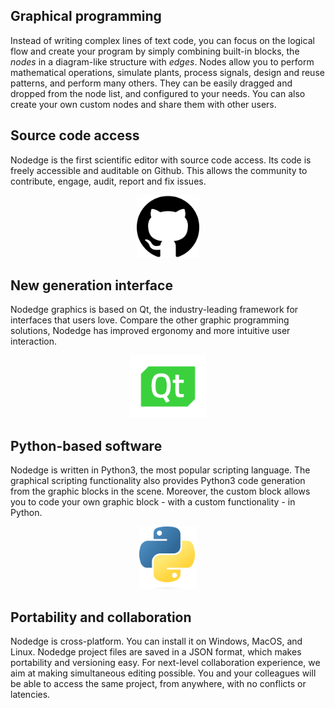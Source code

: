 ## Graphical programming

Instead of writing complex lines of text code, you can focus on the logical flow 
and create your program by simply combining built-in blocks, the *nodes* in a 
diagram-like structure with *edges*.
Nodes allow you to perform mathematical operations, simulate plants, process signals,
design and reuse patterns, and perform many others. They can be easily dragged and dropped
from the node list, and configured to your needs. You can also create your own custom nodes
and share them with other users.

## Source code access

Nodedge is the first scientific editor with source code access. 
Its code is freely accessible and auditable on Github.
This allows the community to contribute, engage, audit, report and fix issues.

<center>
  <a href="https://github.com/nodedge/nodedge/">
  <img src="media/github_logo.png" alt="qt" height="100" />
  </a>
</center>

## New generation interface

Nodedge graphics is based on Qt, the industry-leading framework for interfaces that users love.
Compare the other graphic programming solutions, Nodedge has improved ergonomy and more intuitive user interaction.

<center>
  <a href="https://www.qt.io/">
  <img src="media/qt_logo.png" alt="qt" height="100" />
  </a>
</center>


## Python-based software

Nodedge is written in Python3, the most popular scripting language.
The graphical scripting functionality also provides Python3 code generation from the graphic blocks in the scene.
Moreover, the custom block allows you to code your own graphic block - with a custom functionality - in Python.

<center>
  <a href="https://www.python.org/">
  <img src="media/python_logo.png" alt="qt" height="100" />
  </a>
</center>

## Portability and collaboration

Nodedge is cross-platform. You can install it on Windows, MacOS, and Linux.
Nodedge project files are saved in a JSON format, which makes portability and versioning 
easy. For next-level collaboration experience, we aim at making simultaneous editing possible.
You and your colleagues will be able to access the same project, from anywhere, with no conflicts
or latencies.
    